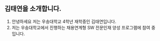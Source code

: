 ## 김태연을 소개합니다.
1. 안녕하세요 저는 우송대학교 4학년 재학중인 김태연입니다.
2. 저는 우송대학교에서 진행하는 채용연계형 SW 전문인재 양성 프로그램에 참여 중 입니다.
